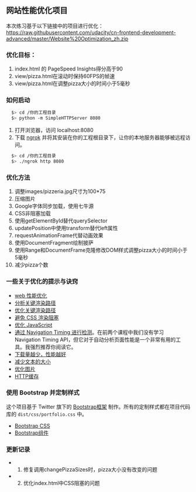 ## 网站性能优化项目

本次练习基于以下链接中的项目进行优化：
https://raw.githubusercontent.com/udacity/cn-frontend-development-advanced/master/Website%20Optimization_zh.zip

### 优化目标：
1. index.html 的 PageSpeed Insights得分高于90
2. view/pizza.html在滚动时保持60FPS的帧速
3. view/pizza.html在调整pizza大小的时间小于5毫秒

### 如何启动

```bash
  $> cd /你的工程目录
  $> python -m SimpleHTTPServer 8080
```

1. 打开浏览器，访问 localhost:8080
2. 下载 [ngrok](https://ngrok.com/) 并将其安装在你的工程根目录下，让你的本地服务器能够被远程访问。

``` bash
  $> cd /你的工程目录
  $> ./ngrok http 8080
```
### 优化方法
1. 调整images/pizzeria.jpg尺寸为100*75
2. 压缩图片
3. Google字体同步加载，使用七牛源
4. CSS非阻塞加载
5. 使用getElementById替代querySelector
6. updatePosition中使用transform替代left属性
7. requestAnimationFrame代替动画效果
8. 使用DocumentFragment绘制披萨
9. 使用Range和DocumentFrame克隆修改DOM样式调整pizza大小的时间小于5毫秒
10. 减少pizza个数

### 一些关于优化的提示与诀窍
* [web 性能优化](https://developers.google.com/web/fundamentals/performance/ "web 性能")
* [分析关键渲染路径](https://developers.google.com/web/fundamentals/performance/critical-rendering-path/analyzing-crp.html "分析关键渲染路径")
* [优化关键渲染路径](https://developers.google.com/web/fundamentals/performance/critical-rendering-path/optimizing-critical-rendering-path.html "优化关键渲染路径！")
* [避免 CSS 渲染阻塞](https://developers.google.com/web/fundamentals/performance/critical-rendering-path/render-blocking-css.html "css渲染阻塞")
* [优化 JavaScript](https://developers.google.com/web/fundamentals/performance/critical-rendering-path/adding-interactivity-with-javascript.html "javascript")
* [通过 Navigation Timing 进行检测](https://developers.google.com/web/fundamentals/performance/critical-rendering-path/measure-crp.html "nav timing api")。在前两个课程中我们没有学习 Navigation Timing API，但它对于自动分析页面性能是一个非常有用的工具。我强烈推荐你阅读它。
* <a href="https://developers.google.com/web/fundamentals/performance/optimizing-content-efficiency/eliminate-downloads.html">下载量越少，性能越好</a>
* <a href="https://developers.google.com/web/fundamentals/performance/optimizing-content-efficiency/optimize-encoding-and-transfer.html">减少文本的大小</a>
* <a href="https://developers.google.com/web/fundamentals/performance/optimizing-content-efficiency/image-optimization.html">优化图片</a>
* <a href="https://developers.google.com/web/fundamentals/performance/optimizing-content-efficiency/http-caching.html">HTTP缓存</a>

### 使用 Bootstrap 并定制样式
这个项目基于 Twitter 旗下的 <a href="http://getbootstrap.com/">Bootstrap框架</a> 制作。所有的定制样式都在项目代码库的 `dist/css/portfolio.css` 中。

* <a href="http://getbootstrap.com/css/">Bootstrap CSS</a>
* <a href="http://getbootstrap.com/components/">Bootstrap组件</a>

### 更新记录
* 1. 修复调用changePizzaSizes时，pizza大小没有改变的问题
* 2. 优化index.html中CSS阻塞的问题